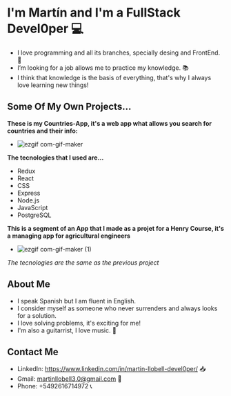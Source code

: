 
<!--
**martinllobell/martinllobell** is a ✨ _special_ ✨ repository because its `README.md` (this file) appears on your GitHub profile.

Here are some ideas to get you started:
-->
# I'm Martín and I'm a FullStack Devel0per 💻
 
- I love programming and all its branches, specially desing and FrontEnd. 📲
- I’m looking for a job allows me to practice my knowledge. 📚
- I think that knowledge is the basis of everything, that's why I always love learning new things!

## Some Of My Own Projects...

**These is my Countries-App, it's a web app what allows you search for countries and their info:**


- ![ezgif com-gif-maker](https://user-images.githubusercontent.com/75500719/124173663-b78c6580-da81-11eb-8745-c12b090cbdd5.gif)


**The tecnologies that I used are...**
- Redux
- React
- CSS
- Express
- Node.js
- JavaScript
- PostgreSQL

**This is a segment of an App that I made as a projet for a Henry Course, it's a managing app for agricultural engineers**


- ![ezgif com-gif-maker (1)](https://user-images.githubusercontent.com/75500719/124179345-20c3a700-da89-11eb-9cd9-b5291860af88.gif)


*The tecnologies are the same as the previous project*

## About Me

- I speak Spanish but I am fluent in English.
- I consider myself as someone who never surrenders and always looks for a solution.
- I love solving problems, it's exciting for me!
- I'm also a guitarrist, I love music. 🎸

## Contact Me
- LinkedIn: https://www.linkedin.com/in/martin-llobell-devel0per/ 📥
- Gmail: martinllobell3.0@gmail.com 📧
- Phone: +5492616714972 📞
